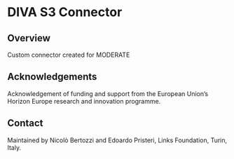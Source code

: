 # DIVA S3 Connector

## Overview
Custom connector created for MODERATE

## Acknowledgements
Acknowledgement of funding and support from the European Union’s Horizon Europe research and innovation programme.

## Contact
Maintained by Nicolò Bertozzi and Edoardo Pristeri, Links Foundation, Turin, Italy.
